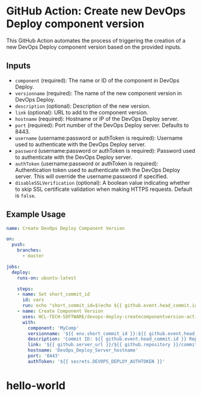 # GitHub Action: Create new DevOps Deploy component version

This GitHub Action automates the process of triggering the creation of a new DevOps Deploy component version based on the provided inputs.

## Inputs

* `component` (required): The name or ID of the component in DevOps Deploy.
* `versionname` (required): The name of the new component version in DevOps Deploy.
* `description` (optional): Description of the new version.
* `link` (optional): URL to add to the component version.
* `hostname` (required): Hostname or IP of the DevOps Deploy server.
* `port` (required): Port number of the DevOps Deploy server. Defaults to 8443.
* `username` (username:password or authToken is required): Username used to authenticate with the DevOps Deploy server.
* `password` (username:password or authToken is required): Password used to authenticate with the DevOps Deploy server.
* `authToken` (username:password or authToken is required): Authentication token used to authenticate with the DevOps Deploy server.  This will override the username:password if specified.
* `disableSSLVerification` (optional): A boolean value indicating whether to skip SSL certificate validation when making HTTPS requests. Default is `false`.

## Example Usage

```yaml
name: Create DevOps Deploy Component Version

on:
  push:
    branches:
      - master

jobs:
  deploy:
    runs-on: ubuntu-latest

    steps:
    - name: Set short_commit_id
      id: vars
      run: echo "short_commit_id=$(echo ${{ github.event.head_commit.id }} | cut -c1-7)" >> "$GITHUB_ENV"
    - name: Create Component Version
      uses: HCL-TECH-SOFTWARE/devops-deploy-createcomponentversion-action@v1.0
      with:
        component: 'MyComp'
        versionname: '${{ env.short_commit_id }}:${{ github.event.head_commit.message }}'
        description: 'Commit ID: ${{ github.event.head_commit.id }} Repository URL: ${{ github.repositoryUrl }}'
        link: '${{ github.server_url }}/${{ github.repository }}/commit/${{ github.event.head_commit.id }}'
        hostname: 'DevOps_Deploy_Server_hostname'
        port: '8443'
        authToken: '${{ secrets.DEVOPS_DEPLOY_AUTHTOKEN }}'
```
# hello-world
